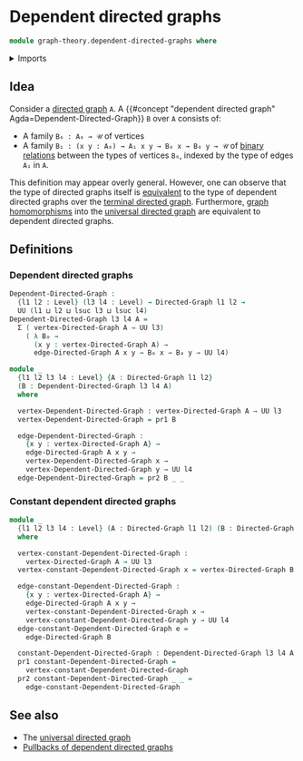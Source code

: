 # Dependent directed graphs

```agda
module graph-theory.dependent-directed-graphs where
```

<details><summary>Imports</summary>

```agda
open import foundation.dependent-pair-types
open import foundation.universe-levels

open import graph-theory.directed-graphs
```

</details>

## Idea

Consider a [directed graph](graph-theory.directed-graphs.md) `A`. A
{{#concept "dependent directed graph" Agda=Dependent-Directed-Graph}} `B` over `A` consists of:

- A family `B₀ : A₀ → 𝒰` of vertices
- A family `B₁ : (x y : A₀) → A₁ x y → B₀ x → B₀ y → 𝒰` of
  [binary relations](foundation.binary-relations.md) between the types of
  vertices `B₀`, indexed by the type of edges `A₁` in `A`.

This definition may appear overly general. However, one can observe that the
type of directed graphs itself is [equivalent](foundation-core.equivalences.md)
to the type of dependent directed graphs over the
[terminal directed graph](graph-theory.terminal-directed-graphs.md).
Furthermore, [graph homomorphisms](graph-theory.morphisms-directed-graphs.md)
into the [universal directed graph](graph-theory.universal-directed-graph.md)
are equivalent to dependent directed graphs.

## Definitions

### Dependent directed graphs

```agda
Dependent-Directed-Graph :
  {l1 l2 : Level} (l3 l4 : Level) → Directed-Graph l1 l2 →
  UU (l1 ⊔ l2 ⊔ lsuc l3 ⊔ lsuc l4)
Dependent-Directed-Graph l3 l4 A =
  Σ ( vertex-Directed-Graph A → UU l3)
    ( λ B₀ →
      (x y : vertex-Directed-Graph A) →
      edge-Directed-Graph A x y → B₀ x → B₀ y → UU l4)

module _
  {l1 l2 l3 l4 : Level} {A : Directed-Graph l1 l2}
  (B : Dependent-Directed-Graph l3 l4 A)
  where

  vertex-Dependent-Directed-Graph : vertex-Directed-Graph A → UU l3
  vertex-Dependent-Directed-Graph = pr1 B

  edge-Dependent-Directed-Graph :
    {x y : vertex-Directed-Graph A} →
    edge-Directed-Graph A x y →
    vertex-Dependent-Directed-Graph x →
    vertex-Dependent-Directed-Graph y → UU l4
  edge-Dependent-Directed-Graph = pr2 B _ _
```

### Constant dependent directed graphs

```agda
module _
  {l1 l2 l3 l4 : Level} (A : Directed-Graph l1 l2) (B : Directed-Graph l3 l4)
  where

  vertex-constant-Dependent-Directed-Graph :
    vertex-Directed-Graph A → UU l3
  vertex-constant-Dependent-Directed-Graph x = vertex-Directed-Graph B

  edge-constant-Dependent-Directed-Graph :
    {x y : vertex-Directed-Graph A} →
    edge-Directed-Graph A x y →
    vertex-constant-Dependent-Directed-Graph x →
    vertex-constant-Dependent-Directed-Graph y → UU l4
  edge-constant-Dependent-Directed-Graph e =
    edge-Directed-Graph B

  constant-Dependent-Directed-Graph : Dependent-Directed-Graph l3 l4 A
  pr1 constant-Dependent-Directed-Graph =
    vertex-constant-Dependent-Directed-Graph
  pr2 constant-Dependent-Directed-Graph _ _ =
    edge-constant-Dependent-Directed-Graph
```

## See also

- The [universal directed graph](graph-theory.universal-directed-graph.md)
- [Pullbacks of dependent directed graphs](graph-theory.pullbacks-dependent-directed-graphs.md)
